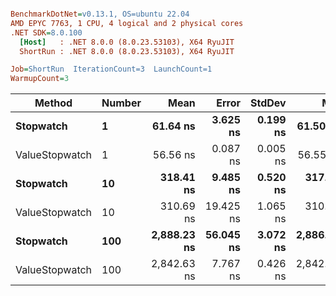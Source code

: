 ``` ini

BenchmarkDotNet=v0.13.1, OS=ubuntu 22.04
AMD EPYC 7763, 1 CPU, 4 logical and 2 physical cores
.NET SDK=8.0.100
  [Host]   : .NET 8.0.0 (8.0.23.53103), X64 RyuJIT
  ShortRun : .NET 8.0.0 (8.0.23.53103), X64 RyuJIT

Job=ShortRun  IterationCount=3  LaunchCount=1  
WarmupCount=3  

```
|         Method | Number |        Mean |     Error |   StdDev |         Min |         Max |  Gen 0 | Allocated |
|--------------- |------- |------------:|----------:|---------:|------------:|------------:|-------:|----------:|
|      **Stopwatch** |      **1** |    **61.64 ns** |  **3.625 ns** | **0.199 ns** |    **61.50 ns** |    **61.87 ns** | **0.0005** |      **40 B** |
| ValueStopwatch |      1 |    56.56 ns |  0.087 ns | 0.005 ns |    56.55 ns |    56.56 ns |      - |         - |
|      **Stopwatch** |     **10** |   **318.41 ns** |  **9.485 ns** | **0.520 ns** |   **317.81 ns** |   **318.73 ns** | **0.0005** |      **40 B** |
| ValueStopwatch |     10 |   310.69 ns | 19.425 ns | 1.065 ns |   310.02 ns |   311.92 ns |      - |         - |
|      **Stopwatch** |    **100** | **2,888.23 ns** | **56.045 ns** | **3.072 ns** | **2,886.31 ns** | **2,891.78 ns** |      **-** |      **40 B** |
| ValueStopwatch |    100 | 2,842.63 ns |  7.767 ns | 0.426 ns | 2,842.25 ns | 2,843.09 ns |      - |         - |
